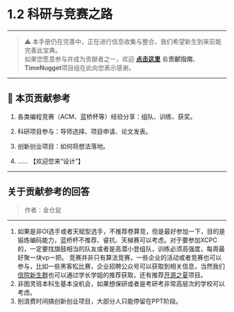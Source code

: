 # 1.2 科研与竞赛之路

---

> ⚠️ 本手册仍在完善中，正在进行信息收集与整合，我们希望新生到来前能完善此宝典。  
> 如果您愿意参与并成为贡献者之一，欢迎 **[点击这里](/CONTRIBUTING)** 看**贡献指南**。  
> **TimeNugget**项目组在此向您表示感谢。  

---

## 📌 本页贡献参考

1. 各类编程竞赛（ACM、蓝桥杯等）经验分享：组队、训练、获奖。

2. 科研项目参与：导师选择、项目申请、论文发表。

3. 创新创业项目：如何将想法落地。

4. ……  【欢迎您来“设计”】

---

## 关于贡献参考的回答

> 作者：金仓鼠

---

1. 如果是非OI选手或者天赋型选手，不推荐卷算竞，但是最好参加一下，目的是锻炼编码能力，蓝桥杯不推荐、睿抗、天梯赛可以考虑。对于要参加XCPC的，一定要找旗鼓相当的队友或者是高潜小登组队，训练必须高强度，每周最好聚一块vp一把。
   竞赛并非只有算法竞赛，一些企业的活动或者竞赛也可以参与，比如一些黑客松比赛，企业招聘公众号可以获取到相关信息，当然我们[信院新生群](https://qm.qq.com/q/Tou7BE5Zm2)也可以通过学长学姐的推荐获取，还有推荐[开源之夏](https://summer-ospp.ac.cn/)项目。
2. 非图灵班本科生基本没机会，如果想保研或者是考研考非常高层次的学校可以考虑。
3. 别浪费时间搞创新创业项目，大部分人只能停留在PPT阶段。
